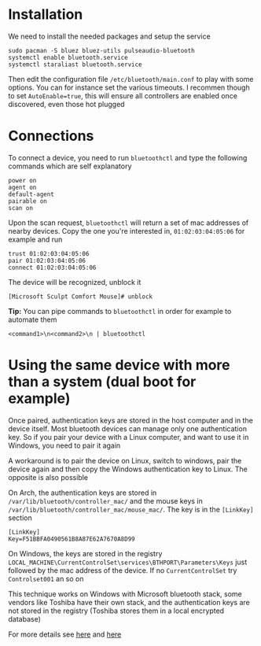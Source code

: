 # Installation
We need to install the needed packages and setup the service
````console
sudo pacman -S bluez bluez-utils pulseaudio-bluetooth
systemctl enable bluetooth.service
systemctl staraliast bluetooth.service
````
Then edit the configuration file ``/etc/bluetooth/main.conf`` to play with some options. You can for instance set the various timeouts.
I recommen though to set ``AutoEnable=true``, this will ensure all controllers are enabled once discovered, even those hot plugged
# Connections
To connect a device, you need to run ``bluetoothctl`` and type the following commands which are self explanatory
````console
power on
agent on
default-agent
pairable on
scan on
````
Upon the scan request, ``bluetoothctl`` will return a set of mac addresses of nearby devices.
Copy the one you're interested in, ``01:02:03:04:05:06`` for example and run
````console
trust 01:02:03:04:05:06
pair 01:02:03:04:05:06
connect 01:02:03:04:05:06
````
The device will be recognized, unblock it
````console
[Microsoft Sculpt Comfort Mouse]# unblock
````
**Tip:** You can pipe commands to ``bluetoothctl`` in order for example to automate them
````console
<command1>\n<command2>\n | bluetoothctl
````
# Using the same device with more than a system (dual boot for example)
Once paired, authentication keys are stored in the host computer and in the device itself.
Most bluetooth devices can manage only one authentication key. So if you pair your device with a Linux computer, and want to use it in Windows, you need to pair it again

A workaround is to pair the device on Linux, switch to windows, pair the device again and then copy the Windows authentication key to Linux. The opposite is also possible

On Arch, the authentication keys are stored in ``/var/lib/bluetooth/controller_mac/`` and the mouse keys in ``/var/lib/bluetooth/controller_mac/mouse_mac/``. The key is in the ``[LinkKey]`` section
````console
[LinkKey]
Key=F51BBFA0490561B8A87E62A7670A8D99
````

On Windows, the keys are stored in the registry ``LOCAL_MACHINE\CurrentControlSet\services\BTHPORT\Parameters\Keys`` just followed by the mac address of the device. If no ``CurrentControlSet`` try ``Controlset001`` an so on

This technique works on Windows with Microsoft bluetooth stack, some vendors like Toshiba have their own stack, and the authentication keys are not stored in the registry (Toshiba stores them in a local encrypted database)

For more details see [here](http://console.systems/2014/09/how-to-pair-low-energy-le-bluetooth.html) and [here](https://unix.stackexchange.com/questions/255509/bluetooth-pairing-on-dual-boot-of-windows-linux-mint-ubuntu-stop-having-to-p)
